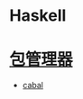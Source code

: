 # Haskell
# [包管理器](https://github.com/showcases/package-managers)
* [cabal](https://github.com/haskell/cabal)